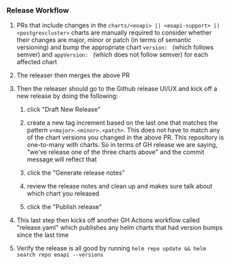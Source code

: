 ### Release Workflow

1. PRs that include changes in the `charts/<eoapi> || <eoapi-support> || <postgrescluster>` charts are manually required to consider
whether their changes are major, minor or patch (in terms of semantic versioning) and bump the appropriate
chart `version: ` (which follows semver) and `appVersion: ` (which does not follow semver) for each affected chart

3. The releaser then merges the above PR

4. Then the releaser should go to the Github release UI/UX and kick off a new release by doing the following:

   1. click "Draft New Release"

   2. create a new tag increment based on the last one that matches the pattern `v<major>.<minor>.<patch>`. This does not have to match any of the chart versions you changed in the above PR. This repository is one-to-many with charts. So in terms of GH release we are saying, "we've release one of the three charts above" and the commit message will reflect that

   3. click the "Generate release notes"

   4. review the release notes and clean up and makes sure talk about which chart you released

   5. click the "Publish release"


5. This last step then kicks off another GH Actions workflow called "release.yaml" which publishes any helm charts
that had version bumps since the last time

6. Verify the release is all good by running `helm repo update && helm search repo eoapi --versions`
